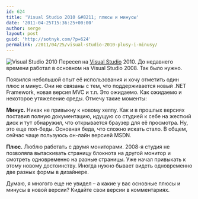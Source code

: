```yaml
---
id: 624
title: 'Visual Studio 2010 &#8211; плюсы и минусы'
date: '2011-04-25T15:36:25+00:00'
author: serge
layout: post
guid: 'http://sotnyk.com/?p=624'
permalink: /2011/04/25/visual-studio-2010-plusy-i-minusy/
---
```


![](http://localhost/wp-content/uploads/2011/04/vs2010.png "Visual Studio 2010") Пересел на [Visual Studio](http://ru.wikipedia.org/wiki/Microsoft_Visual_Studio) 2010. До недавнего времени работал в основном на Visual Studio 2008. Так было нужно.

Появился небольшой опыт её использования и хочу отметить один плюс и минус. Они не связаны с тем, что поддерживается новый .NET Framework, новая версия MVC и т.п. Это ожидаемо. Как ожидаемо и некоторое утяжеление среды. Отмечу такие моменты:  
  
**Минус.** Никак не привыкну к новому хелпу. Как и в прошлых версиях поставил полную документацию, идущую со студией к себе на жесткий диск и тут обнаружил, что открывается браузер для её просмотра. Ну, это еще пол-беды. Основная беда, что сложно искать стало. В общем, сейчас чаще пользуюсь он-лайн версией MSDN.

**Плюс.** Люблю работать с двумя мониторами. 2008-я студия не позволяла вытаскивать страницу блокнота на другой монитор и смотреть одновременно на разные страницы. Уже начал привыкать к этому новому достоинству. Иногда нужно бывает видеть одновременно две разных формы в дизайнере.

Думаю, я многого еще не увидел – а какие у вас основные плюсы и минусы в новой версии? Кидайте свои версии в комментариях.